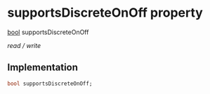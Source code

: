 


# supportsDiscreteOnOff property






[bool](https://api.flutter.dev/flutter/dart-core/bool-class.html) supportsDiscreteOnOff
  
_read / write_






## Implementation

```dart
bool supportsDiscreteOnOff;


```







